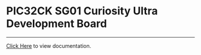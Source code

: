 
# PIC32CK SG01 Curiosity Ultra Development Board

-------

[Click Here](https://onlinedocs.microchip.com/v2/keyword-lookup?keyword=PIC32CK_SG01_CURIOSITY_ULTRA_DEVELOPMENT_BOARD&redirect=true) to view documentation.